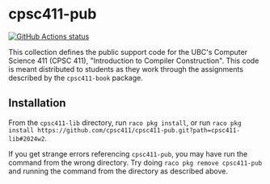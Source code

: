 cpsc411-pub
=======
<p align="left">
  <a href="https://github.com/cpsc411/cpsc411-pub/actions?query=workflow%3A%22CI%22"><img alt="GitHub Actions status" src="https://github.com/cpsc411/cpsc411-pub/workflows/CI/badge.svg"></a>
</p>

This collection defines the public support code for the UBC's Computer Science
411 (CPSC 411), "Introduction to Compiler Construction".
This code is meant distributed to students as they work through the assignments
described by the `cpsc411-book` package.

## Installation
From the `cpsc411-lib` directory, run `raco pkg install`, or run
`raco pkg install https://github.com/cpsc411/cpsc411-pub.git?path=cpsc411-lib#2024w2`.

If you get strange errors referencing `cpsc411-pub`, you may have run the
command from the wrong directory.
Try doing `raco pkg remove cpsc411-pub` and running the command from the
directory as described above.
